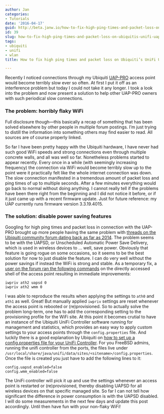 ```yaml
---
author: Jan
categories:
- Tutorials
date: '2016-04-17'
guid: http://beta.janw.io/how-to-fix-high-ping-times-and-packet-loss-on-ubiquitis-unifi-uap-pro/
id: 39
slug: how-to-fix-high-ping-times-and-packet-loss-on-ubiquitis-unifi-uap-pro/
tags:
- ubiquiti
- unifi
- wlan
title: How to fix high ping times and packet loss on Ubiquiti’s UniFi UAP-PRO

---
```


Recently I noticed connections through my Ubiquiti [UAP-PRO](https://www.ubnt.com/unifi/unifi-ap/) access point would become terribly slow ever so often. At first I put it off as an interference problem but today I could not take it any longer. I took a look into the problem and now present a solution to help other UAP-PRO owners with such periodical slow connections.

<!--more-->

### The problem: horribly flaky WiFi

Full disclosure though—this basically a recap of something that has been solved elsewhere by other people in multiple forum postings. I&#8217;m just trying to distill the information into something others may find easier to read. All sources are of course properly linked.

So far I have been pretty happy with the Ubiquiti hardware, I have never had such good WiFi speeds and strong connections even through multiple concrete walls, and all was well so far. Nonetheless problems started to appear recently. Every once in a while (with seemingly increasing frequency) the connection via WiFi would become terribly slow up to the point were it practically felt like the whole internet connection was down. The slow connection manifested in a tremendous amount of packet loss and ping times of up to multiple seconds. After a few minutes everything would go back to normal without doing anything. I cannot really tell if the problems have been there right from the beginning and I did not notice it before, or if it just came up with a recent firmware update. Just for future reference: my UAP currently runs firmware version 3.3.19.4015.

### The solution: disable power saving features

Googling for high ping times and packet loss in connection with the UAP-PRO brought up more people having the same problem with [threads on the Ubiquiti community forum dating back as far as 2014](https://community.ubnt.com/t5/UniFi-Wireless/UAP-PRO-High-Latency-Packet-loss/td-p/1057541). The problem seems to be with the UAPSD, or Unscheduled Automatic Power Save Delivery, which is used in wireless devices to … well, save power. Obviously that feature is going rogue on some occasions, so it seems to be the best solution for now to just disable the feature. I can do very well without the power savings if instead the WiFi is strong and stable. As a temporary fix, a [user on the forum ran the following commands](https://community.ubnt.com/t5/UniFi-Wireless/UAP-PRO-High-Latency-Packet-loss/m-p/1068449/highlight/true#M79757) on the directly accessed shell of the access point resulting in immediate improvements:

    iwpriv ath2 uapsd 0
    iwpriv ath2 wmm 0


I was able to reproduce the results when applying the settings to `ath0` and `ath1` as well. Great! But manually applied `iwpriv` settings are reset whenever the access point is rebooted or (re)provisioned. So to actually solve the problem long-term, one has to add the corresponding setting to the provisioning profile for the WiFi site. At this point it becomes crutial to have an instance of the Ubiquiti UniFi Controller software running for management and statistics, which provides an easy way to apply custom settings to your access points through the `config.properties` file. And luckily there is a good explanation by Ubiquiti on [how to set up a config.properties file for your UniFi Controller](https://help.ubnt.com/hc/en-us/articles/205146040-OD-UniFi-What-is-the-config-properties-file-). For you FreeBSD admins, running the unifi controller from the ports, the files live under `/usr/local/share/java/unifi/data/sites/<sitename>/config.properties`. Once the file is created you just have to add the following lines to it:

    config.uapsd_enabled=false
    config.wmm_enabled=false


The UniFi controller will pick it up and use the settings whenever an access point is restarted or (re)provisioned, thereby disabling UAPSD for all wireless devices on that specific managed site. So far I can not tell how significant the difference in power consumption is with the UAPSD disabled. I will do some measurements in the next few days and update this post accordingly. Until then have fun with your non-flaky WiFi!